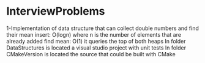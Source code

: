 # InterviewProblems
1-Implementation of data structure that can collect double numbers and find their mean
insert: O(logn) where n is the number of elements that are already added
find mean: O(1) it queries the top of both heaps
In folder DataStructures is located a visual studio project with unit tests 
In folder CMakeVersion is located the source that could be built with CMake
